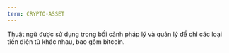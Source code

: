 ```yaml
---
term: CRYPTO-ASSET
---
```


Thuật ngữ được sử dụng trong bối cảnh pháp lý và quản lý để chỉ các loại tiền điện tử khác nhau, bao gồm bitcoin.